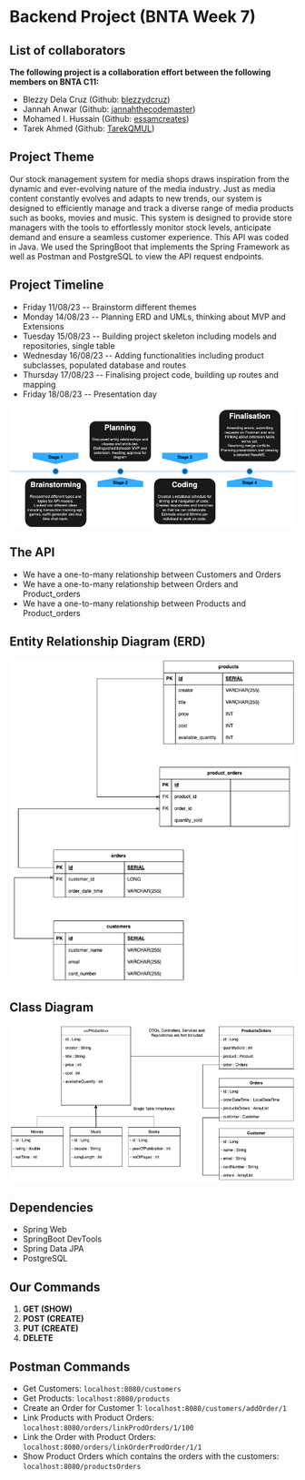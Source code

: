 # **Backend Project (BNTA Week 7)**
## **List of collaborators**
**The following project is a collaboration effort between the following members on BNTA C11:**
- Blezzy Dela Cruz (Github: [blezzydcruz](https://github.com/blezzydcruz))
- Jannah Anwar (Github: [jannahthecodemaster](https://github.com/jannahthecodemaster))
- Mohamed I. Hussain (Github: [essamcreates](https://github.com/essamcreates))
- Tarek Ahmed (Github: [TarekQMUL](https://github.com/TarekQMUL))
## **Project Theme**
Our stock management system for media shops draws inspiration from the dynamic and ever-evolving nature of the media industry. Just as media content constantly evolves and adapts to new trends, our system is designed to efficiently manage and track a diverse range of media products such as books, movies and music. This system is designed to provide store managers with the tools to effortlessly monitor stock levels, anticipate demand and ensure a seamless customer experience. 
This API was coded in Java. We used the SpringBoot that implements the Spring Framework as well as Postman and PostgreSQL to view the API request endpoints. 
## **Project Timeline**
- Friday 11/08/23 -- Brainstorm different themes
- Monday 14/08/23 -- Planning ERD and UMLs, thinking about MVP and Extensions
- Tuesday 15/08/23 -- Building project skeleton including models and repositories, single table
- Wednesday 16/08/23 -- Adding functionalities including product subclasses, populated database and routes
- Thursday 17/08/23 -- Finalising project code, building up routes and mapping
- Friday 18/08/23 -- Presentation day

![TIMELINE](diagrams/MediaAPITL.png)
## The API
- We have a one-to-many relationship between Customers and Orders
- We have a one-to-many relationship between Orders and Product_orders
- We have a one-to-many relationship between Products and Product_orders
## **Entity Relationship Diagram (ERD)**
![ERD](diagrams/MediaAPI-ERD.png)
## **Class Diagram**
![CD](diagrams/MediaAPICD.png)
## **Dependencies**
- Spring Web
- SpringBoot DevTools
- Spring Data JPA
- PostgreSQL
## **Our Commands**
1. **GET (SHOW)**
2. **POST (CREATE)**
3. **PUT (CREATE)**
4. **DELETE**
## **Postman Commands**
- Get Customers: `localhost:8080/customers`
- Get Products:  `localhost:8080/products`
- Create an Order for Customer 1: `localhost:8080/customers/addOrder/1`
- Link Products with Product Orders: `localhost:8080/orders/linkProdOrders/1/100`
- Link the Order with Product Orders: `localhost:8080/orders/linkOrderProdOrder/1/1`
- Show Product Orders which contains the orders with the customers: `localhost:8080/productsOrders`
